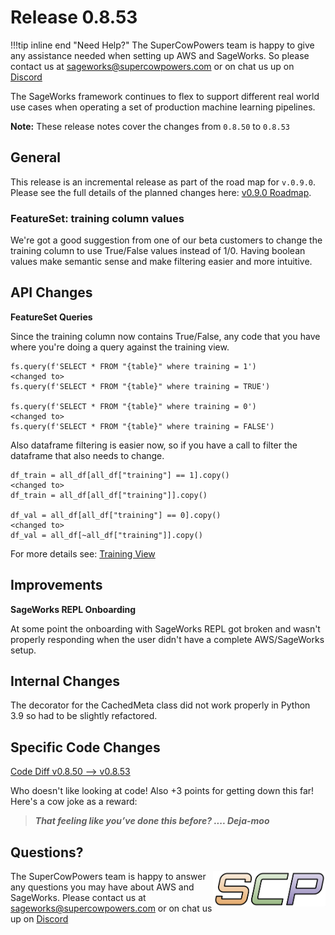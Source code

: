 # Release 0.8.53

!!!tip inline end "Need Help?"
    The SuperCowPowers team is happy to give any assistance needed when setting up AWS and SageWorks. So please contact us at [sageworks@supercowpowers.com](mailto:sageworks@supercowpowers.com) or on chat us up on [Discord](https://discord.gg/WHAJuz8sw8) 

The SageWorks framework continues to flex to support different real world use cases when operating a set of production machine learning pipelines.

**Note:** These release notes cover the changes from `0.8.50` to `0.8.53`


## General
This release is an incremental release as part of the road map for `v.0.9.0`. Please see the full details of the planned changes here: [v0.9.0 Roadmap](../road_maps/0_9_0.md). 

### FeatureSet: training column values
We're got a good suggestion from one of our beta customers to change the training column to use True/False values instead of 1/0. Having boolean values make semantic sense and make filtering easier and more intuitive.

## API Changes
**FeatureSet Queries**

Since the training column now contains True/False, any code that you have where you're doing a query against the training view.

```
fs.query(f'SELECT * FROM "{table}" where training = 1')
<changed to>
fs.query(f'SELECT * FROM "{table}" where training = TRUE')

fs.query(f'SELECT * FROM "{table}" where training = 0')
<changed to>
fs.query(f'SELECT * FROM "{table}" where training = FALSE')
```

Also dataframe filtering is easier now, so if you have a call to filter the dataframe that also needs to change.

```
df_train = all_df[all_df["training"] == 1].copy()
<changed to>
df_train = all_df[all_df["training"]].copy()

df_val = all_df[all_df["training"] == 0].copy()
<changed to>
df_val = all_df[~all_df["training"]].copy()
```

For more details see: [Training View](../core_classes/views/training_view.md)

## Improvements
**SageWorks REPL Onboarding**

At some point the onboarding with SageWorks REPL got broken and wasn't properly responding when the user didn't have a complete AWS/SageWorks setup.

## Internal Changes
The decorator for the CachedMeta class did not work properly in Python 3.9 so had to be slightly refactored.

## Specific Code Changes
 
<a href="https://github.com/supercowpowers/sageworks/compare/v0.8.50...v0.8.53" target="_blank">Code Diff v0.8.50 --> v0.8.53</a> 

Who doesn't like looking at code! Also +3 points for getting down this far! Here's a cow joke as a reward:

> ***That feeling like you’ve done this before?
      .... Deja-moo***

## Questions?
<img align="right" src="../../images/scp.png" width="180">

The SuperCowPowers team is happy to answer any questions you may have about AWS and SageWorks. Please contact us at [sageworks@supercowpowers.com](mailto:sageworks@supercowpowers.com) or on chat us up on [Discord](https://discord.gg/WHAJuz8sw8) 


